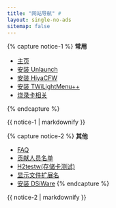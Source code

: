 ```yaml
---
title: "网站导航" #
layout: single-no-ads
sitemap: false
---
```

{% capture notice-1 %}
**常用**

+ [主页](/)
+ [安装 Unlaunch](installing-unlaunch)
+ [安装 HiyaCFW](installing-hiyacfw)
+ [安装 TWiLightMenu++](installing-twilight-menu++)
+ [烧录卡相关](flashcard)

{% endcapture %}
<div class="notice--info">{{ notice-1 | markdownify }}</div>

{% capture notice-2 %}
**其他**

+ [FAQ](faq)
+ [贡献人员名单](credits)
+ [H2testw(存储卡测试)](h2testw)
+ [显示文件扩展名](file-extensions)
+ [安装 DSiWare](installing-dsiware)
{% endcapture %}
<div class="notice">{{ notice-2 | markdownify }}</div>
